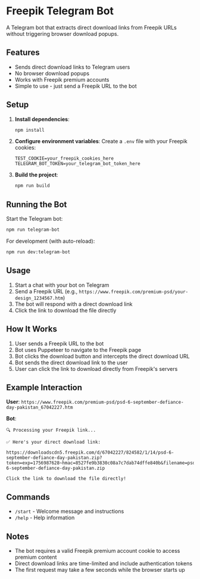 # Freepik Telegram Bot

A Telegram bot that extracts direct download links from Freepik URLs without triggering browser download popups.

## Features

- Sends direct download links to Telegram users
- No browser download popups
- Works with Freepik premium accounts
- Simple to use - just send a Freepik URL to the bot

## Setup

1. **Install dependencies**:
   ```bash
   npm install
   ```

2. **Configure environment variables**:
   Create a `.env` file with your Freepik cookies:
   ```env
   TEST_COOKIE=your_freepik_cookies_here
   TELEGRAM_BOT_TOKEN=your_telegram_bot_token_here
   ```

3. **Build the project**:
   ```bash
   npm run build
   ```

## Running the Bot

Start the Telegram bot:
```bash
npm run telegram-bot
```

For development (with auto-reload):
```bash
npm run dev:telegram-bot
```

## Usage

1. Start a chat with your bot on Telegram
2. Send a Freepik URL (e.g., `https://www.freepik.com/premium-psd/your-design_1234567.htm`)
3. The bot will respond with a direct download link
4. Click the link to download the file directly

## How It Works

1. User sends a Freepik URL to the bot
2. Bot uses Puppeteer to navigate to the Freepik page
3. Bot clicks the download button and intercepts the direct download URL
4. Bot sends the direct download link to the user
5. User can click the link to download directly from Freepik's servers

## Example Interaction

**User**: `https://www.freepik.com/premium-psd/psd-6-september-defiance-day-pakistan_67042227.htm`

**Bot**: 
```
🔍 Processing your Freepik link...

✅ Here's your direct download link:

https://downloadscdn5.freepik.com/d/67042227/824582/1/14/psd-6-september-defiance-day-pakistan.zip?token=exp=1756987628~hmac=8527fe9b3830c08a7c7dab74dffe840b&filename=psd-6-september-defiance-day-pakistan.zip

Click the link to download the file directly!
```

## Commands

- `/start` - Welcome message and instructions
- `/help` - Help information

## Notes

- The bot requires a valid Freepik premium account cookie to access premium content
- Direct download links are time-limited and include authentication tokens
- The first request may take a few seconds while the browser starts up